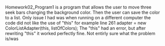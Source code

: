 Homework02_Program1 is a program that allows the user to move three seek bars changing the background color. Then the user can save the color to a list. 
Only issue I had was when running on a different computer the code did not like the use of "this" for example line 261 adapter = new ColorListAdapter(this, listOfColors); 
The "this" had an error, but after rewriting "this" it worked perfectly fine. 
Not entirly sure what the problem is/was
